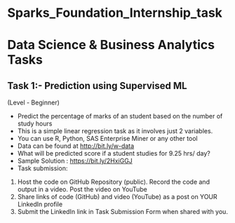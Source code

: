 
# Sparks_Foundation_Internship_task

# Data Science & Business Analytics Tasks
## Task 1:- Prediction using Supervised ML

(Level - Beginner)

- Predict the percentage of marks of an student based on the number of
study hours
- This is a simple linear regression task as it involves just 2 variables.
- You can use R, Python, SAS Enterprise Miner or any other tool
- Data can be found at http://bit.ly/w-data
- What will be predicted score if a student studies for 9.25 hrs/ day?
- Sample Solution : https://bit.ly/2HxiGGJ
- Task submission:
1. Host the code on GitHub Repository (public). Record the code and output
in a video. Post the video on YouTube
2. Share links of code (GitHub) and video (YouTube) as a post on YOUR
LinkedIn profile
3. Submit the LinkedIn link in Task Submission Form when shared with you.

